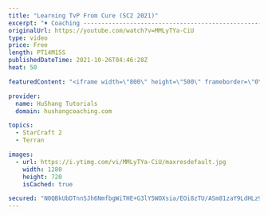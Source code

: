 ```yaml
---
title: "Learning TvP From Cure (SC2 2021)"
excerpt: "♦ Coaching -------------------------------------------------------------------------- Website: https://www.hushangcoaching.com  Interested in Starcraft lessons? Check out my website! I would love to help you improve and reach your goals. I've been coaching for several years and I have 5+ GM students"
originalUrl: https://youtube.com/watch?v=MMLyTYa-CiU
type: video
price: Free
length: PT14M15S
publishedDateTime: 2021-10-26T04:46:28Z
heat: 50

featuredContent: "<iframe width=\"800\" height=\"500\" frameborder=\"0\" src=\"https://www.youtube.com/embed/MMLyTYa-CiU\" allow=\"accelerometer; autoplay; encrypted-media; gyroscope; picture-in-picture\" allowfullscreen></iframe>"

provider:
  name: HuShang Tutorials
  domain: hushangcoaching.com

topics:
  - StarCraft 2
  - Terran

images:
  - url: https://i.ytimg.com/vi/MMLyTYa-CiU/maxresdefault.jpg
    width: 1280
    height: 720
    isCached: true

secured: "N0QBkUbDTnnSJh6NmfbgWiTHE+G3lY5WOXsia/EOi8zTU/ASm81zaY9LdHLz9hwaFAV6rSFquD1fqG0K4VNDIl7PEYYwFpRWvywdURT6tJH/JFyfCBQ5WCYS/Uw8QVTAuebG5sD60ghtOGXI1B1TxMLy+saEln0WBRU0aDGXMWVFmnl+qopWW7MsMtIDM3CxlGkCSxx5I3lRXk/FbjRBzY6Gh54mzYpsr83bCnXuydGaaj3oFL7xVi670zhu9k8L/Z9oe98EZwtFFcXkjaW/i3Li/T0dIcFX/7eUl00QEH+4sI/xF0griEduICHOtrBNpDGpHwdswAmfkERZYDqwy/SfwXjbYdlXF5rQF5NRr5hsPl3HX/oYvdCH6ZHBkiIluS+Vt48+dVU1pFi2LHC/P8yRvj9tQnqlqrGmyauP3LE=;ElkaQyHrRYOEUpE7VdUahQ=="
---
```


